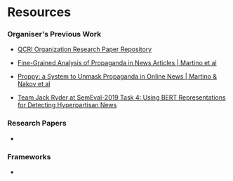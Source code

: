 # Resources
### Organiser's Previous Work

* [QCRI Organization Research Paper Repository](https://propaganda.qcri.org/papers/)

* [Fine-Grained Analysis of Propaganda in News Articles | Martino et al](https://propaganda.qcri.org/papers/EMNLP_2019__Fine_Grained_Propaganda_Detection.pdf)
* [Proppy: a System to Unmask Propaganda in Online News | Martino & Nakov et al](https://propaganda.qcri.org/papers/DEMO-Barron-CedenoA.354.pdf)
* [Team Jack Ryder at SemEval-2019 Task 4: Using BERT Representations for Detecting Hyperpartisan News](https://www.aclweb.org/anthology/S19-2176/)

### Research Papers

* 

### Frameworks

* 